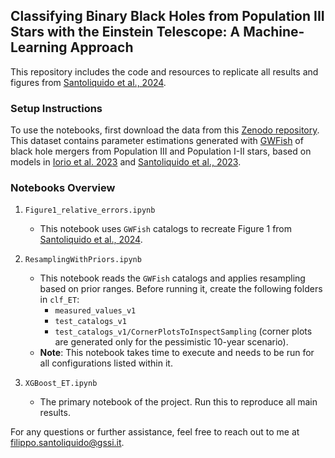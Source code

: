 ## Classifying Binary Black Holes from Population III Stars with the Einstein Telescope: A Machine-Learning Approach

This repository includes the code and resources to replicate all results and figures from [Santoliquido et al., 2024](https://ui.adsabs.harvard.edu/abs/2024A%26A...690A.362S/abstract).

### Setup Instructions

To use the notebooks, first download the data from this [Zenodo repository](https://zenodo.org/records/14013888). This dataset contains parameter estimations generated with [GWFish](https://github.com/janosch314/GWFish) of black hole mergers from Population III and Population I-II stars, based on models in [Iorio et al. 2023](https://ui.adsabs.harvard.edu/abs/2023MNRAS.524..426I/abstract) and [Santoliquido et al., 2023](https://ui.adsabs.harvard.edu/abs/2023MNRAS.524..307S/abstract).

### Notebooks Overview

1. `Figure1_relative_errors.ipynb`  
   - This notebook uses `GWFish` catalogs to recreate Figure 1 from [Santoliquido et al., 2024](https://ui.adsabs.harvard.edu/abs/2024A%26A...690A.362S/abstract).

2. `ResamplingWithPriors.ipynb`  
   - This notebook reads the `GWFish` catalogs and applies resampling based on prior ranges. Before running it, create the following folders in `clf_ET`:
     - `measured_values_v1`
     - `test_catalogs_v1`
     - `test_catalogs_v1/CornerPlotsToInspectSampling` (corner plots are generated only for the pessimistic 10-year scenario).
   - **Note**: This notebook takes time to execute and needs to be run for all configurations listed within it.

3. `XGBoost_ET.ipynb` 
   - The primary notebook of the project. Run this to reproduce all main results.

For any questions or further assistance, feel free to reach out to me at [filippo.santoliquido@gssi.it](mailto:filippo.santoliquido@gssi.it).
